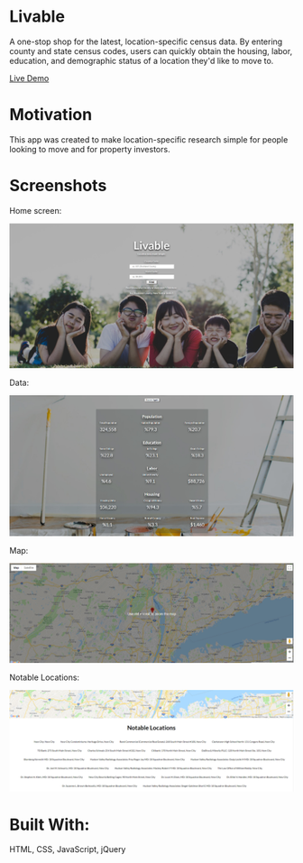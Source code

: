 # Livable

A one-stop shop for the latest, location-specific census data. By entering county and state census codes, users can quickly obtain the housing, labor, education, and demographic status of a location they'd like to move to.

[Live Demo](https://jclk86.github.io/Livable/)

# Motivation

This app was created to make location-specific research simple for people looking to move and for property investors. 

# Screenshots

<p align="left">
  <p>Home screen:</p>
  <img src="screenshots/home-screen.jpg">
</p>

<p align="left">
  <p>Data:</p>
  <img src="screenshots/data1.jpg">
</p>

<p align="left">
  <p>Map:</p>
  <img src="screenshots/google-map.jpg">
</p>

<p align="left">
  <p>Notable Locations:</p>
  <img src="screenshots/notable-locations.jpg">
</p>

# Built With:
HTML, CSS, JavaScript, jQuery
